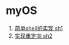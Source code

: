 # myOS

1. [简单shell的实现    sh1](https://github.com/lyhlcz/myOS/blob/master/3_sh1/sh1.md)
2. [实现重定向    sh2](https://github.com/lyhlcz/myOS/blob/master/4_sh2/sh2.md)

